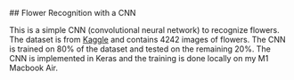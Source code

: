 ## Flower Recognition with a CNN

This is a simple CNN (convolutional neural network) to recognize flowers. The dataset is from [Kaggle](https://www.kaggle.com/alxmamaev/flowers-recognition) and contains 4242 images of flowers. The CNN is trained on 80% of the dataset and tested on the remaining 20%. The CNN is implemented in Keras and the training is done locally on my M1 Macbook Air.

